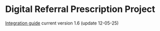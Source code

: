 # Digital Referral Prescription Project

[Integration guide]([url](https://github.com/smals-belgium/shared-digital-referral-prescription/blob/037080ede73b660ec61168019569656b1b190493/UHMEP%20Integration%20guide%20v1.6.pdf)) current version 1.6 (update 12-05-25)

